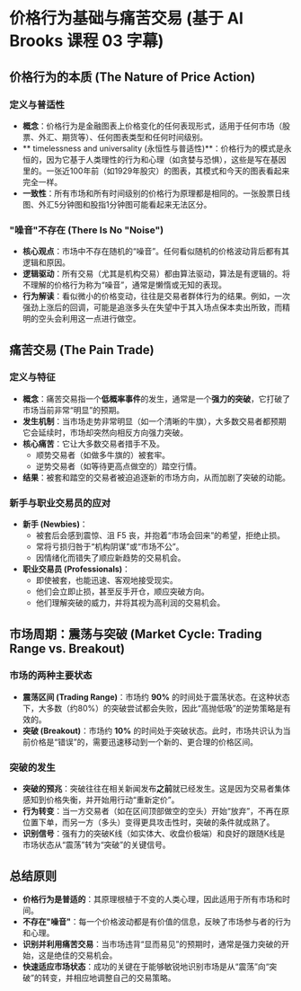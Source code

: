# 价格行为基础与痛苦交易 (基于 Al Brooks 课程 03 字幕)

## 价格行为的本质 (The Nature of Price Action)

### 定义与普适性
-   **概念**：价格行为是金融图表上价格变化的任何表现形式，适用于任何市场（股票、外汇、期货等）、任何图表类型和任何时间级别。
-   ** timelessness and universality (永恒性与普适性)**：价格行为的模式是永恒的，因为它基于人类理性的行为和心理（如贪婪与恐惧），这些是写在基因里的。一张近100年前（如1929年股灾）的图表，其模式和今天的图表看起来完全一样。
-   **一致性**：所有市场和所有时间级别的价格行为原理都是相同的。一张股票日线图、外汇5分钟图和股指1分钟图可能看起来无法区分。

### "噪音"不存在 (There Is No "Noise")
-   **核心观点**：市场中不存在随机的“噪音”。任何看似随机的价格波动背后都有其逻辑和原因。
-   **逻辑驱动**：所有交易（尤其是机构交易）都由算法驱动，算法是有逻辑的。将不理解的价格行为称为“噪音”，通常是懒惰或无知的表现。
-   **行为解读**：看似微小的价格变动，往往是交易者群体行为的结果。例如，一次强劲上涨后的回调，可能是追涨多头在失望中于其入场点保本卖出所致，而精明的空头会利用这一点进行做空。

## 痛苦交易 (The Pain Trade)

### 定义与特征
-   **概念**：痛苦交易指一个**低概率事件**的发生，通常是一个**强力的突破**，它打破了市场当前非常“明显”的预期。
-   **发生机制**：当市场走势非常明显（如一个清晰的牛旗），大多数交易者都预期它会延续时，市场却突然向相反方向强力突破。
-   **核心痛苦**：它让大多数交易者措手不及。
    -   顺势交易者（如做多牛旗的）被套牢。
    -   逆势交易者（如等待更高点做空的）踏空行情。
-   **结果**：被套和踏空的交易者被迫追逐新的市场方向，从而加剧了突破的动能。

### 新手与职业交易员的应对
-   **新手 (Newbies)**：
    -   被套后会感到震惊、沮 F5 丧，并抱着“市场会回来”的希望，拒绝止损。
    -   常将亏损归咎于“机构阴谋”或“市场不公”。
    -   因情绪化而错失了顺应新趋势的交易机会。
-   **职业交易员 (Professionals)**：
    -   即使被套，也能迅速、客观地接受现实。
    -   他们会立即止损，甚至反手开仓，顺应突破方向。
    -   他们理解突破的威力，并将其视为高利润的交易机会。

## 市场周期：震荡与突破 (Market Cycle: Trading Range vs. Breakout)

### 市场的两种主要状态
-   **震荡区间 (Trading Range)**：市场约 **90%** 的时间处于震荡状态。在这种状态下，大多数（约80%）的突破尝试都会失败，因此“高抛低吸”的逆势策略是有效的。
-   **突破 (Breakout)**：市场约 **10%** 的时间处于突破状态。此时，市场共识认为当前价格是“错误”的，需要迅速移动到一个新的、更合理的价格区间。

### 突破的发生
-   **突破的预兆**：突破往往在相关新闻发布**之前**就已经发生。这是因为交易者集体感知到价格失衡，并开始用行动“重新定价”。
-   **行为转变**：当一方交易者（如在区间顶部做空的空头）开始“放弃”，不再在原位置下单，而另一方（多头）变得更具攻击性时，突破的条件就成熟了。
-   **识别信号**：强有力的突破K线（如实体大、收盘价极端）和良好的跟随K线是市场状态从“震荡”转为“突破”的关键信号。

## 总结原则
-   **价格行为是普适的**：其原理根植于不变的人类心理，因此适用于所有市场和时间。
-   **不存在"噪音"**：每一个价格波动都是有价值的信息，反映了市场参与者的行为和心理。
-   **识别并利用痛苦交易**：当市场违背“显而易见”的预期时，通常是强力突破的开始，这是绝佳的交易机会。
-   **快速适应市场状态**：成功的关键在于能够敏锐地识别市场是从“震荡”向“突破”的转变，并相应地调整自己的交易策略。